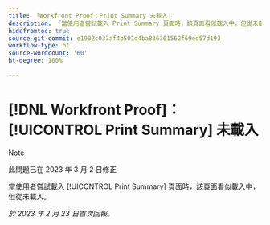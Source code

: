 ```yaml
---
title: 「Workfront Proof：Print Summary 未載入」
description: 「當使用者嘗試載入 Print Summary 頁面時，該頁面看似載入中，但從未載入。」
hidefromtoc: true
source-git-commit: e1902c037af4b501d4ba836361562f69ed57d193
workflow-type: ht
source-wordcount: '60'
ht-degree: 100%

---
```



# [!DNL Workfront Proof]：[!UICONTROL Print Summary] 未載入

>[!NOTE]
>
>此問題已在 2023 年 3 月 2 日修正

當使用者嘗試載入 [!UICONTROL Print Summary] 頁面時，該頁面看似載入中，但從未載入。

_於 2023 年 2 月 23 日首次回報。_


